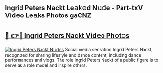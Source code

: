 ## Ingrid Peters Nackt Le𝚊k𝚎d N𝚞𝚍e - Part-txV Vid𝚎o Le𝚊ks Photos gaCNZ

# <h2><a href="http://fb1tij.evod.top/?m=Ingrid+Peters+Nackt">🔗 👉🔴 Ingrid Peters Nackt Vid𝚎o Ph𝚘t𝚘s</a></h2>

[![Ingrid Peters Nackt N𝚞d𝚎s](https://i.imgur.com/8V9OHl7.gif)](http://fb1tij.evod.top/?m=Ingrid+Peters+Nackt)
Social media sensation Ingrid Peters Nackt, recognized for sharing lifestyle and dance content, including dance performances and vlogs. The role Ingrid Peters Nackt of a public figure is to serve as a role model and inspire others. 
